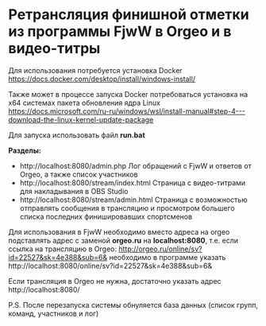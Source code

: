 # Ретрансляция финишной отметки из программы FjwW в Orgeo и в видео-титры

Для использования потребуется установка Docker
https://docs.docker.com/desktop/install/windows-install/

Также может в процессе запуска Docker потребоваться установка на x64 системах пакета обновления ядра Linux
https://docs.microsoft.com/ru-ru/windows/wsl/install-manual#step-4---download-the-linux-kernel-update-package

Для запуска использовать файл **run.bat**

**Разделы:**
- http://localhost:8080/admin.php Лог обращений с FjwW и ответов от Orgeo, а также список участников
- http://localhost:8080/stream/index.html Страница с видео-титрами для накладывания в OBS Studio
- http://localhost:8080/stream/admin.html Страница с возможностью отправлять сообщения в трансляцию и просмотром большего списка последних финишировавших спортсменов

Для использования в FjwW необходимо вместо адреса на orgeo подставлять адрес с заменой **orgeo.ru** на **localhost:8080**, т.е. если ссылка на трансляцию в Orgeo: http://orgeo.ru/online/sv?id=22527&sk=4e388&sub=6& необходимо в программе указать http://localhost:8080/online/sv?id=22527&sk=4e388&sub=6&

Если трансляция в Orgeo не нужна, достаточно указать адрес http://localhost:8080/

P.S. После перезапуска системы обнуляется база данных (список групп, команд, участников и лог)